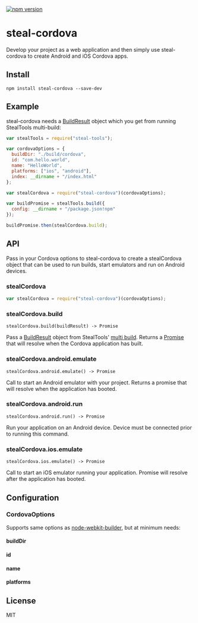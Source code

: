 [![npm version](https://badge.fury.io/js/steal-cordova.svg)](http://badge.fury.io/js/steal-cordova)

# steal-cordova

Develop your project as a web application and then simply use steal-cordova to create Android and iOS Cordova apps.

## Install

```shell
npm install steal-cordova --save-dev
```

## Example

steal-cordova needs a [BuildResult](http://stealjs.com/docs/steal-tools.BuildResult.html) object which you get from running StealTools multi-build:

```js
var stealTools = require("steal-tools");

var cordovaOptions = {
  buildDir: "./build/cordova",
  id: "com.hello.world",
  name: "HelloWorld",
  platforms: ["ios", "android"],
  index: __dirname + "/index.html"
};

var stealCordova = require("steal-cordova")(cordovaOptions);

var buildPromise = stealTools.build({
  config: __dirname + "/package.json!npm"
});

buildPromise.then(stealCordova.build);
```

## API

Pass in your Cordova options to steal-cordova to create a stealCordova object that can be used to run builds, start emulators and run on Android devices.

### stealCordova

```js
var stealCordova = require("steal-cordova")(cordovaOptions);
```

### stealCordova.build

`stealCordova.build(buildResult) -> Promise`

Pass a [BuildResult](http://stealjs.com/docs/steal-tools.BuildResult.html) object from StealTools' [multi build](http://stealjs.com/docs/steal-tools.build.html). Returns a [Promise](https://developer.mozilla.org/en-US/docs/Web/JavaScript/Reference/Global_Objects/Promise) that will resolve when the Cordova application has built.

### stealCordova.android.emulate

`stealCordova.android.emulate() -> Promise`

Call to start an Android emulator with your project. Returns a promise that will resolve when the application has booted.

### stealCordova.android.run

`stealCordova.android.run() -> Promise`

Run your application on an Android device. Device must be connected prior to running this command.

### stealCordova.ios.emulate

`stealCordova.ios.emulate() -> Promise`

Call to start an iOS emulator running your application. Promise will resolve after the application has booted.

## Configuration

### CordovaOptions

Supports same options as [node-webkit-builder](https://github.com/mllrsohn/node-webkit-builder), but at minimum needs:

#### buildDir

#### id

#### name

#### platforms

## License

MIT
